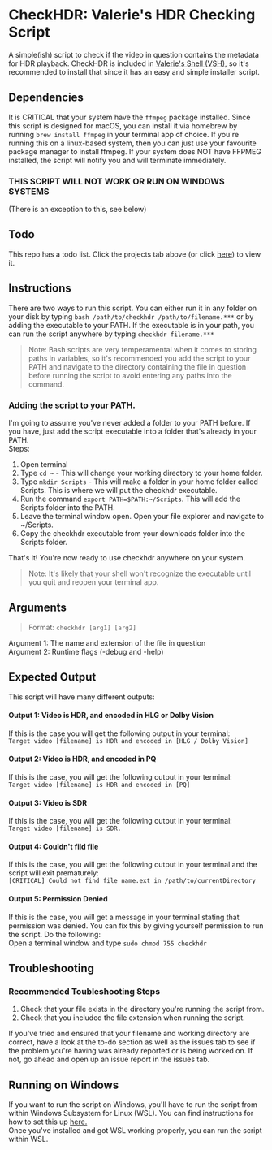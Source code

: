 # CheckHDR: Valerie's HDR Checking Script
A simple(ish) script to check if the video in question contains the metadata for HDR playback.
CheckHDR is included in [Valerie's Shell (VSH)](https://github.com/thequeenofclubs/vsh), so it's recommended to install that since it has an easy and simple installer script.

## Dependencies
It is CRITICAL that your system have the ``ffmpeg`` package installed. Since this script is designed for macOS, you can install it via homebrew by running ``brew install ffmpeg`` in your terminal app of choice. If you're running this on a linux-based system, then you can just use your favourite package manager to install ffmpeg. If your system does NOT have FFPMEG installed, the script will notify you and will terminate immediately.

### THIS SCRIPT WILL NOT WORK OR RUN ON WINDOWS SYSTEMS
(There is an exception to this, see below)

## Todo
This repo has a todo list. Click the projects tab above (or click [here](https://github.com/users/thequeenofclubs/projects/1)) to view it.
## Instructions
There are two ways to run this script. You can either run it in any folder on your disk by typing ``bash /path/to/checkhdr /path/to/filename.***`` or by adding the executable to your PATH. If the executable is in your path, you can run the script anywhere by typing ``checkhdr filename.***``

> Note: Bash scripts are very temperamental when it comes to storing paths in variables, so it's recommended you add the script to your PATH and navigate to the directory containing the file in question before running the script to avoid entering any paths into the command. 

### Adding the script to your PATH.
I'm going to assume you've never added a folder to your PATH before. If you have, just add the script executable into a folder that's already in your PATH.  
Steps:
1. Open terminal
2. Type ``cd ~`` - This will change your working directory to your home folder.
3. Type ``mkdir Scripts`` - This will make a folder in your home folder called Scripts. This is where we will put the checkhdr executable.
4. Run the command ``export PATH=$PATH:~/Scripts``. This will add the Scripts folder into the PATH. 
4. Leave the terminal window open. Open your file explorer and navigate to ~/Scripts.
5. Copy the checkhdr executable from your downloads folder into the Scripts folder.

That's it! You're now ready to use checkhdr anywhere on your system.
> Note: It's likely that your shell won't recognize the executable until you quit and reopen your terminal app.

## Arguments
> Format: ``checkhdr [arg1] [arg2]``  

Argument 1: The name and extension of the file in question  
Argument 2: Runtime flags (-debug and -help)  

## Expected Output
This script will have many different outputs:
#### Output 1: Video is HDR, and encoded in HLG or Dolby Vision
If this is the case you will get the following output in your terminal:  
``Target video [filename] is HDR and encoded in [HLG / Dolby Vision]``

#### Output 2: Video is HDR, and encoded in PQ
If this is the case, you will get the following output in your terminal:  
``Target video [filename] is HDR and encoded in [PQ]``

#### Output 3: Video is SDR
If this is the case, you will get the following output in your terminal:  
``Target video [filename] is SDR.``

#### Output 4: Couldn't fild file
If this is the case, you will get the following output in your terminal and the script will exit prematurely:  
``[CRITICAL] Could not find file name.ext in /path/to/currentDirectory``

#### Output 5: Permission Denied
If this is the case, you will get a message in your terminal stating that permission was denied. You can fix this by giving yourself permission to run the script. Do the following:  
Open a terminal window and type ``sudo chmod 755 checkhdr``

## Troubleshooting
### Recommended Toubleshooting Steps
1. Check that your file exists in the directory you're running the script from.
2. Check that you included the file extension when running the script.

If you've tried and ensured that your filename and working directory are correct, have a look at the to-do section as well as the issues tab to see if the problem you're having was already reported or is being worked on. If not, go ahead and open up an issue report in the issues tab. 

## Running on Windows
If you want to run the script on Windows, you'll have to run the script from within Windows Subsystem for Linux (WSL). You can find instructions for how to set this up [here.](https://learn.microsoft.com/en-us/windows/wsl/install)  
Once you've installed and got WSL working properly, you can run the script within WSL.
